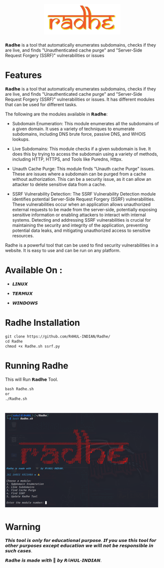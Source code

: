 <h1 align="center">
  <img src="Static/radhe.png" alt="Radhe" width="250px">
  <br>
</h1>

𝗥𝗮𝗱𝗵𝗲 is a tool that automatically enumerates subdomains, checks if they are live, and finds "Unauthenticated cache purge" and "Server-Side Request Forgery (SSRF)" vulnerabilities or issues

# Features 

𝗥𝗮𝗱𝗵𝗲 is a tool that automatically enumerates subdomains, checks if they are live, and finds "Unauthenticated cache purge" and "Server-Side Request Forgery (SSRF)" vulnerabilities or issues. It has different modules that can be used for different tasks.

The following are the modules available in 𝗥𝗮𝗱𝗵𝗲:

- Subdomain Enumeration: This module enumerates all the subdomains of a given domain. It uses a variety of techniques to enumerate subdomains, including DNS brute force, passive DNS, and WHOIS lookups.

- Live Subdomains: This module checks if a given subdomain is live. It does this by trying to access the subdomain using a variety of methods, including HTTP, HTTPS, and Tools like Puredns, Httpx.

- Unauth Cache Purge: This module finds "Unauth cache Purge" issues. These are issues where a subdomain can be purged from a cache without authorization. This can be a security issue, as it can allow an attacker to delete sensitive data from a cache.

- SSRF Vulnerability Detection: The SSRF Vulnerability Detection module identifies potential Server-Side Request Forgery (SSRF) vulnerabilities. These vulnerabilities occur when an application allows unauthorized external requests to be made from the server-side, potentially exposing sensitive information or enabling attackers to interact with internal systems. Detecting and addressing SSRF vulnerabilities is crucial for maintaining the security and integrity of the application, preventing potential data leaks, and mitigating unauthorized access to sensitive resources.

Radhe is a powerful tool that can be used to find security vulnerabilities in a website. It is easy to use and can be run on any platform.

# Available On :

- 𝙇𝙄𝙉𝙐𝙓

- 𝙏𝙀𝙍𝙈𝙐𝙓

- 𝙒𝙄𝙉𝘿𝙊𝙒𝙎

# Radhe Installation

```
git clone https://github.com/R4HUL-INDIAN/Radhe/
cd Radhe
chmod +x Radhe.sh ssrf.py
```


# Running Radhe

This will Run 𝗥𝗮𝗱𝗵𝗲 Tool.

```
bash Radhe.sh 
or 
./Radhe.sh
```

<h1 align="left">
<img width="500" alt="Radhe-use" src="Static/usage.png">
</h1>

# Warning

𝙏𝙝𝙞𝙨 𝙩𝙤𝙤𝙡 𝙞𝙨 𝙤𝙣𝙡𝙮 𝙛𝙤𝙧 𝙚𝙙𝙪𝙘𝙖𝙩𝙞𝙤𝙣𝙖𝙡 𝙥𝙪𝙧𝙥𝙤𝙨𝙚. 𝙄𝙛 𝙮𝙤𝙪 𝙪𝙨𝙚 𝙩𝙝𝙞𝙨 𝙩𝙤𝙤𝙡 𝙛𝙤𝙧 𝙤𝙩𝙝𝙚𝙧 𝙥𝙪𝙧𝙥𝙤𝙨𝙚𝙨 𝙚𝙭𝙘𝙚𝙥𝙩 𝙚𝙙𝙪𝙘𝙖𝙩𝙞𝙤𝙣 𝙬𝙚 𝙬𝙞𝙡𝙡 𝙣𝙤𝙩 𝙗𝙚 𝙧𝙚𝙨𝙥𝙤𝙣𝙨𝙞𝙗𝙡𝙚 𝙞𝙣 𝙨𝙪𝙘𝙝 𝙘𝙖𝙨𝙚𝙨.


𝙍𝙖𝙙𝙝𝙚 𝙞𝙨 𝙢𝙖𝙙𝙚 𝙬𝙞𝙩𝙝 🖤 𝙗𝙮 𝙍4𝙃𝙐𝙇-𝙄𝙉𝘿𝙄𝘼𝙉.

